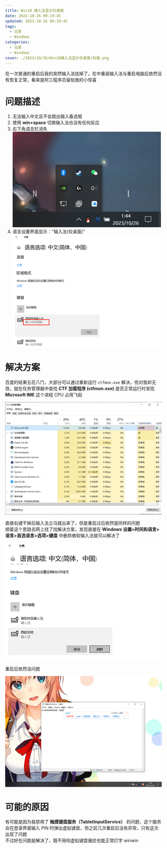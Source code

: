 ```yaml
---
title: Win10 输入法显示仅桌面
date: 2023-10-26 09:19:45
updated: 2023-10-26 09:19:45
tags:
  - 记录
  - Windows
categories:
  - 记录
  - Windows
cover: ./2023/10/26/Win10输入法显示仅桌面/封面.png
---
```


在一次普通的重启后我的突然输入法挂掉了，在中重装输入法与重启电脑后依然没有恢复正常，看来是阿三程序员留给我的小惊喜

# 问题描述

1. 无法输入中文且不会跳出输入备选框
2. 使用 **win+space** 切换输入法也没有任何反应
3. 右下角语言栏消失  
![](./Win10输入法显示仅桌面/无语言栏.png)
1. 语言设置界面显示："输入法(仅桌面)"  
![](./Win10输入法显示仅桌面/问题.png)

# 解决方案

百度的结果五花八门，大部分可以通过重新运行 `ctfmon.exe` 解决，但对我却无效，就在任务管理器中查找 **CTF 加载程序 (ctfmon.exe)** 是否正常运行时发现 **Microsoft IME** 这个进程 CPU 占用飞起  

![](./Win10输入法显示仅桌面/IME.png)

直接右键干掉后输入法立马就出来了，但是重启过后依然是同样的问题  
顺着这个思路去网上找了找解决方案，发现直接在 **Windows 设置>时间和语言>语言>首选语言>选项>键盘** 中删除微软输入法就可以解决了

![](./Win10输入法显示仅桌面/删除输入法.png)

重启后依然没问题

![](./Win10输入法显示仅桌面/解决.png)

# 可能的原因

有可能是因为我禁用了 **触摸键盘服务（TabletInputService）** 的问题，这个服务会在登录界面输入 PIN 时弹出虚拟键盘，但之前几次重启后没有异常，只有这次出现了问题  
不过好在问题是解决了，既不用呗虚拟键盘骚扰也能正常打字 winwin